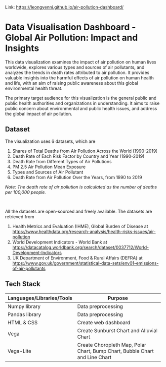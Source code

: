 Link: https://leongyenni.github.io/air-pollution-dashboard/

<h1>Data Visualisation Dashboard - Global Air Pollution: Impact and Insights</h1>   

This data visualization examines the impact of air pollution on human lives worldwide, explores various types and sources of air pollutants, and analyzes the trends in death rates attributed to air pollution. It provides valuable insights into the harmful effects of air pollution on human health and life, with an aim of raising public awareness about this global environmental health threat.

The primary target audience for this visualization is the general public and public health authorities and organizations in understanding. It aims to raise public concern about environmental and public health issues, and address the global impact of air pollution.

<h2>Dataset</h2>    
The visualization uses 6 datasets, which are 
<ol>
  <li> Shares of Total Deaths from Air Pollution Across the World (1990-2019) </li>  
  <li> Death Rate of Each Risk Factor by Country and Year (1990-2019) </li>
  <li> Death Rate from Different Types of Air Pollutions </li>    
  <li> PM 2.5 Air Pollution Mean Exposure </li>   
  <li> Types and Sources of Air Pollutant </li>     
  <li> Death Rate from Air Pollution Over the Years, from 1990 to 2019 </li>    
</ol>

<em> Note: The death rate of air pollution is calculated as the number of deaths per 100,000 people.  </em>

&nbsp;      
       
All the datasets are open-sourced and freely available. The datasets are retrieved from 
1. Health Metrics and Evaluation (IHME), Global Burden of Disease at https://www.healthdata.org/research-analysis/health-risks-issues/air-pollution 
2. World Development Indicators - World Bank at  https://datacatalog.worldbank.org/search/dataset/0037712/World-Development-Indicators  
3. UK Department of Environment, Food & Rural Affairs (DEFRA) at https://www.gov.uk/government/statistical-data-sets/env01-emissions-of-air-pollutants

<h2>Tech Stack</h2> 

| Languages/Libraries/Tools  | Purpose              |
| -------------------------- | -------------------- |
| Numpy library              | Data preprocessing   |
| Pandas library             | Data preprocessing   |
| HTML & CSS                 | Create web dashboard |
| Vega                       | Create Sunburst Chart and Alluvial Chart  |
| Vega-Lite                  | Create Choropleth Map, Polar Chart, Bump Chart, Bubble Chart and Line Chart |

